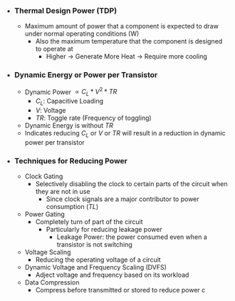 - ### Thermal Design Power (TDP)
	- Maximum amount of power that a component is expected to draw under normal operating conditions (W)
		- Also the maximum temperature that the component is designed to operate at
			- Higher -> Generate More Heat -> Require more cooling
- ### Dynamic Energy or Power per Transistor
	- Dynamic Power $\propto C_{L} * V^2 * TR$
		- $C_L$: Capacitive Loading
		- $V$: Voltage
		- $TR$: Toggle rate (Frequency of toggling)
	- Dynamic Energy is without $TR$
	- Indicates reducing $C_L$ or $V$ or $TR$ will result in a reduction in dynamic power per transistor
- ### Techniques for Reducing Power
	- Clock Gating
		- Selectively disabling the clock to certain parts of the circuit when they are not in use
			- Since clock signals are a major contributor to power consumption ($TL$)
	- Power Gating
		- Completely turn of part of the circuit
			- Particularly for reducing leakage power
				- Leakage Power: the power consumed even when a transistor is not switching
	- Voltage Scaling
		- Reducing the operating voltage of a circuit
	- Dynamic Voltage and Frequency Scaling (DVFS)
		- Adject voltage and frequency based on its workload
	- Data Compression
		- Compress before transmitted or stored to reduce power c